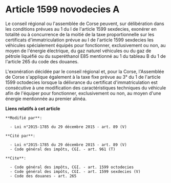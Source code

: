 # Article 1599 novodecies A

Le conseil régional ou l'assemblée de Corse peuvent, sur délibération dans les conditions prévues au 1 du I de l'article 1599
sexdecies, exonérer en totalité ou à concurrence de la moitié de la taxe proportionnelle sur les certificats
d'immatriculation prévue au I de l'article 1599 sexdecies les véhicules spécialement équipés pour fonctionner, exclusivement
ou non, au moyen de l'énergie électrique, du gaz naturel véhicules ou du gaz de pétrole liquéfié ou du superéthanol E85
mentionné au 1 du tableau B du 1 de l'article 265 du code des douanes. 

L'exonération décidée par le conseil régional et, pour la Corse, l'Assemblée de Corse s'applique également à la taxe fixe
prévue au 3° du 1 de l'article 1599 octodecies lorsque la délivrance du certificat d'immatriculation est consécutive à une
modification des caractéristiques techniques du véhicule afin de l'équiper pour fonctionner, exclusivement ou non, au moyen
d'une énergie mentionnée au premier alinéa.

**Liens relatifs à cet article**

	**Modifié par**:

	  - Loi n°2015-1785 du 29 décembre 2015 - art. 89 (V)

	**Cité par**:

	  - Loi n°2015-1785 du 29 décembre 2015 - art. 89 (V)
	  - Code général des impôts, CGI. - art. 961 (T)

	**Cite**:

	  - Code général des impôts, CGI. - art. 1599 octodecies
	  - Code général des impôts, CGI. - art. 1599 sexdecies (V)
	  - Code des douanes - art. 265
